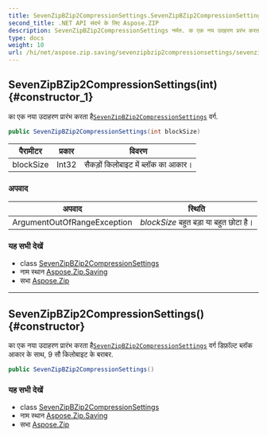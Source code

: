 ```yaml
---
title: SevenZipBZip2CompressionSettings.SevenZipBZip2CompressionSettings
second_title: .NET API संदर्भ के लिए Aspose.ZIP
description: SevenZipBZip2CompressionSettings नर्मत. क एक नय उदहरण प्ररंभ करत हैSevenZipBZip2CompressionSettings वर्ग.
type: docs
weight: 10
url: /hi/net/aspose.zip.saving/sevenzipbzip2compressionsettings/sevenzipbzip2compressionsettings/
---
```

## SevenZipBZip2CompressionSettings(int) {#constructor_1}

का एक नया उदाहरण प्रारंभ करता है[`SevenZipBZip2CompressionSettings`](../) वर्ग.

```csharp
public SevenZipBZip2CompressionSettings(int blockSize)
```

| पैरामीटर | प्रकार | विवरण |
| --- | --- | --- |
| blockSize | Int32 | सैकड़ों किलोबाइट में ब्लॉक का आकार। |

### अपवाद

| अपवाद | स्थिति |
| --- | --- |
| ArgumentOutOfRangeException | *blockSize* बहुत बड़ा या बहुत छोटा है। |

### यह सभी देखें

* class [SevenZipBZip2CompressionSettings](../)
* नाम स्थान [Aspose.Zip.Saving](../../sevenzipbzip2compressionsettings/)
* सभा [Aspose.Zip](../../../)

---

## SevenZipBZip2CompressionSettings() {#constructor}

का एक नया उदाहरण प्रारंभ करता है[`SevenZipBZip2CompressionSettings`](../) वर्ग डिफ़ॉल्ट ब्लॉक आकार के साथ, 9 सौ किलोबाइट के बराबर.

```csharp
public SevenZipBZip2CompressionSettings()
```

### यह सभी देखें

* class [SevenZipBZip2CompressionSettings](../)
* नाम स्थान [Aspose.Zip.Saving](../../sevenzipbzip2compressionsettings/)
* सभा [Aspose.Zip](../../../)


